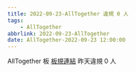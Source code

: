 ```yaml
---
title: 2022-09-23-AllTogether 違規 0 人
tags:
    - AllTogether
abbrlink: 2022-09-23-AllTogether
date: AllTogether-2022-09-23 12:00:00
---
```

AllTogether 板 [板規連結](https://www.ptt.cc/bbs/AllTogether/M.1643211430.A.5FB.html)
昨天違規 0 人
